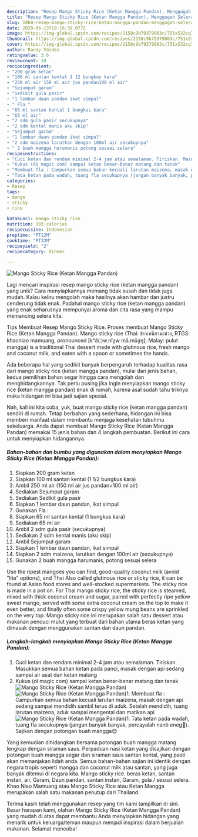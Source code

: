 ```yaml
---
description: "Resep Mango Sticky Rice (Ketan Mangga Pandan), Menggugah Selera"
title: "Resep Mango Sticky Rice (Ketan Mangga Pandan), Menggugah Selera"
slug: 1860-resep-mango-sticky-rice-ketan-mangga-pandan-menggugah-selera
date: 2020-06-13T19:16:39.077Z
image: https://img-global.cpcdn.com/recipes/2158c9b79379863c/751x532cq70/mango-sticky-rice-ketan-mangga-pandan-foto-resep-utama.jpg
thumbnail: https://img-global.cpcdn.com/recipes/2158c9b79379863c/751x532cq70/mango-sticky-rice-ketan-mangga-pandan-foto-resep-utama.jpg
cover: https://img-global.cpcdn.com/recipes/2158c9b79379863c/751x532cq70/mango-sticky-rice-ketan-mangga-pandan-foto-resep-utama.jpg
author: Randy Valdez
ratingvalue: 3.6
reviewcount: 10
recipeingredient:
- "200 gram ketan"
- "100 ml santan kental 1 12 bungkus kara"
- "250 ml air 150 ml air jus pandan100 ml air"
- "Sejumput garam"
- "Sedikit gula pasir"
- "1 lembar daun pandan ikat simpul"
- " Fla "
- "65 ml santan kental 1 bungkus kara"
- "65 ml air"
- "2 sdm gula pasir secukupnya"
- "2 sdm kental manis aku skip"
- "Sejumput garam"
- "1 lembar daun pandan ikat simpul"
- "2 sdm maizena larutkan dengan 100ml air secukupnya"
- " 2 buah mangga harumanis potong sesuai selera"
recipeinstructions:
- "Cuci ketan dan rendam minimal 2-4 jam atau semalaman. Tiriskan. Masukkan semua bahan ketan pada panci, masak dengan api sedang sampai air asat dan ketan matang"
- "Kukus (di magic com) sampai ketan benar-benar matang dan tanak"
- "Membuat fla : Campurkan semua bahan kecuali larutan maizena, masak dengan api sedang sampai mendidih sambil terus di aduk. Setelah mendidih, tuang larutan maizena, aduk sampai mengental dan matikan api"
- "Tata ketan pada wadah, tuang fla secukupnya (jangan banyak banyak, percayalah nanti eneg🤭). Sajikan dengan potongan buah mangga😊"
categories:
- Resep
tags:
- mango
- sticky
- rice

katakunci: mango sticky rice 
nutrition: 193 calories
recipecuisine: Indonesian
preptime: "PT12M"
cooktime: "PT33M"
recipeyield: "2"
recipecategory: Dinner

---
```



![Mango Sticky Rice (Ketan Mangga Pandan)](https://img-global.cpcdn.com/recipes/2158c9b79379863c/751x532cq70/mango-sticky-rice-ketan-mangga-pandan-foto-resep-utama.jpg)

Lagi mencari inspirasi resep mango sticky rice (ketan mangga pandan) yang unik? Cara menyiapkannya memang tidak susah dan tidak juga mudah. Kalau keliru mengolah maka hasilnya akan hambar dan justru cenderung tidak enak. Padahal mango sticky rice (ketan mangga pandan) yang enak seharusnya mempunyai aroma dan cita rasa yang mampu memancing selera kita.

Tips Membuat Resep Mango Sticky Rice. Proses membuat Mango Sticky Rice (Ketan Mangga Pandan). Mango sticky rice (Thai: ข้าวเหนียวมะม่วง, RTGS: khaoniao mamuang, pronounced [kʰâ(ː)w.nǐa̯w mā.mûa̯ŋ]; Malay: pulut mangga) is a traditional Thai dessert made with glutinous rice, fresh mango and coconut milk, and eaten with a spoon or sometimes the hands.

Ada beberapa hal yang sedikit banyak berpengaruh terhadap kualitas rasa dari mango sticky rice (ketan mangga pandan), mulai dari jenis bahan, kedua pemilihan bahan segar hingga cara mengolah dan menghidangkannya. Tak perlu pusing jika ingin menyiapkan mango sticky rice (ketan mangga pandan) enak di rumah, karena asal sudah tahu triknya maka hidangan ini bisa jadi sajian spesial.


Nah, kali ini kita coba, yuk, buat mango sticky rice (ketan mangga pandan) sendiri di rumah. Tetap berbahan yang sederhana, hidangan ini bisa memberi manfaat dalam membantu menjaga kesehatan tubuhmu sekeluarga. Anda dapat membuat Mango Sticky Rice (Ketan Mangga Pandan) memakai 15 jenis bahan dan 4 langkah pembuatan. Berikut ini cara untuk menyiapkan hidangannya.

<!--inarticleads1-->

##### Bahan-bahan dan bumbu yang digunakan dalam menyiapkan Mango Sticky Rice (Ketan Mangga Pandan):

1. Siapkan 200 gram ketan
1. Siapkan 100 ml santan kental (1 1/2 bungkus kara)
1. Ambil 250 ml air (150 ml air jus pandan+100 ml air)
1. Sediakan Sejumput garam
1. Sediakan Sedikit gula pasir
1. Siapkan 1 lembar daun pandan, ikat simpul
1. Gunakan  Fla :
1. Siapkan 65 ml santan kental (1 bungkus kara)
1. Sediakan 65 ml air
1. Ambil 2 sdm gula pasir (secukupnya)
1. Sediakan 2 sdm kental manis (aku skip)
1. Ambil Sejumput garam
1. Siapkan 1 lembar daun pandan, ikat simpul
1. Siapkan 2 sdm maizena, larutkan dengan 100ml air (secukupnya)
1. Gunakan  2 buah mangga harumanis, potong sesuai selera


Use the ripest mangoes you can find, good-quality coconut milk (avoid &#34;lite&#34; options), and Thai Also called glutinous rice or sticky rice, it can be found at Asian food stores and well-stocked supermarkets. The sticky rice is made in a pot on. For Thai mango sticky rice, the sticky rice is steamed, mixed with thick coconut cream and sugar, paired with perfectly ripe yellow sweet mango, served with some extra coconut cream on the top to make it even better, and finally often some crispy yellow mung beans are sprinkled on the very top. Mango sticky rice ini merupakan salah satu dessert atau makanan pencuci mulut yang terbuat dari bahan utama beras ketan yang dimasak dengan menggunakan santan dan daun pandan. 

<!--inarticleads2-->

##### Langkah-langkah menyiapkan Mango Sticky Rice (Ketan Mangga Pandan):

1. Cuci ketan dan rendam minimal 2-4 jam atau semalaman. Tiriskan. Masukkan semua bahan ketan pada panci, masak dengan api sedang sampai air asat dan ketan matang
1. Kukus (di magic com) sampai ketan benar-benar matang dan tanak
<img src="//assets-global.cpcdn.com/assets/icons/button_play-2c75c40dde080a61004c1f40b05d8f140eaff45d7e9e6481dc71c63d2e7c4909.png" alt="Mango Sticky Rice (Ketan Mangga Pandan)"><img src="//assets-global.cpcdn.com/assets/icons/button_play-2c75c40dde080a61004c1f40b05d8f140eaff45d7e9e6481dc71c63d2e7c4909.png" alt="Mango Sticky Rice (Ketan Mangga Pandan)">1. Membuat fla : Campurkan semua bahan kecuali larutan maizena, masak dengan api sedang sampai mendidih sambil terus di aduk. Setelah mendidih, tuang larutan maizena, aduk sampai mengental dan matikan api
<img src="//assets-global.cpcdn.com/assets/icons/button_play-2c75c40dde080a61004c1f40b05d8f140eaff45d7e9e6481dc71c63d2e7c4909.png" alt="Mango Sticky Rice (Ketan Mangga Pandan)">1. Tata ketan pada wadah, tuang fla secukupnya (jangan banyak banyak, percayalah nanti eneg🤭). Sajikan dengan potongan buah mangga😊


Yang kemudian dihidangkan bersama potongan buah mangga matang lengkap dengan siraman saus. Perpaduan nasi ketan yang disajikan dengan potongan buah mangga segar dan siraman saus santan kental, yang pasti akan memanjakan lidah anda. Semua bahan-bahan sajian ini identik dengan negara tropis seperti mangga dan coconut milk atau santan, yang juga banyak ditemui di negara kita. Mango sticky rice. beras ketan, santan instan, air, Garam, Daun pandan, santan instan, Garam, gula / sesuai selera. Khao Niao Mamuang atau Mango Sticky Rice atau Ketan Mangga merupakan salah satu makanan penutup dari Thailand. 

Terima kasih telah menggunakan resep yang tim kami tampilkan di sini. Besar harapan kami, olahan Mango Sticky Rice (Ketan Mangga Pandan) yang mudah di atas dapat membantu Anda menyiapkan hidangan yang menarik untuk keluarga/teman maupun menjadi inspirasi dalam berjualan makanan. Selamat mencoba!
